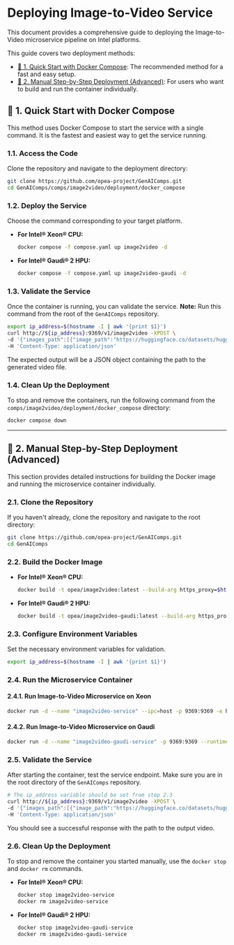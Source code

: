 # Deploying Image-to-Video Service

This document provides a comprehensive guide to deploying the Image-to-Video microservice pipeline on Intel platforms.

This guide covers two deployment methods:

- [🚀 1. Quick Start with Docker Compose](#-1-quick-start-with-docker-compose): The recommended method for a fast and easy setup.
- [🚀 2. Manual Step-by-Step Deployment (Advanced)](#-2-manual-step-by-step-deployment-advanced): For users who want to build and run the container individually.

## 🚀 1. Quick Start with Docker Compose

This method uses Docker Compose to start the service with a single command. It is the fastest and easiest way to get the service running.

### 1.1. Access the Code

Clone the repository and navigate to the deployment directory:

```bash
git clone https://github.com/opea-project/GenAIComps.git
cd GenAIComps/comps/image2video/deployment/docker_compose
```

### 1.2. Deploy the Service

Choose the command corresponding to your target platform.

- **For Intel® Xeon® CPU:**

  ```bash
  docker compose -f compose.yaml up image2video -d
  ```

- **For Intel® Gaudi® 2 HPU:**
  ```bash
  docker compose -f compose.yaml up image2video-gaudi -d
  ```

### 1.3. Validate the Service

Once the container is running, you can validate the service. **Note:** Run this command from the root of the `GenAIComps` repository.

```bash
export ip_address=$(hostname -I | awk '{print $1}')
curl http://${ip_address}:9369/v1/image2video -XPOST \
-d '{"images_path":[{"image_path":"https://huggingface.co/datasets/huggingface/documentation-images/resolve/main/diffusers/svd/rocket.png"}]}' \
-H 'Content-Type: application/json'
```

The expected output will be a JSON object containing the path to the generated video file.

### 1.4. Clean Up the Deployment

To stop and remove the containers, run the following command from the `comps/image2video/deployment/docker_compose` directory:

```bash
docker compose down
```

---

## 🚀 2. Manual Step-by-Step Deployment (Advanced)

This section provides detailed instructions for building the Docker image and running the microservice container individually.

### 2.1. Clone the Repository

If you haven't already, clone the repository and navigate to the root directory:

```bash
git clone https://github.com/opea-project/GenAIComps.git
cd GenAIComps
```

### 2.2. Build the Docker Image

- **For Intel® Xeon® CPU:**
  ```bash
  docker build -t opea/image2video:latest --build-arg https_proxy=$https_proxy --build-arg http_proxy=$http_proxy -f comps/image2video/src/Dockerfile .
  ```
- **For Intel® Gaudi® 2 HPU:**
  ```bash
  docker build -t opea/image2video-gaudi:latest --build-arg https_proxy=$https_proxy --build-arg http_proxy=$http_proxy -f comps/image2video/src/Dockerfile.intel_hpu .
  ```

### 2.3. Configure Environment Variables

Set the necessary environment variables for validation.

```bash
export ip_address=$(hostname -I | awk '{print $1}')
```

### 2.4. Run the Microservice Container

#### 2.4.1. Run Image-to-Video Microservice on Xeon

```bash
docker run -d --name "image2video-service" --ipc=host -p 9369:9369 -e http_proxy=$http_proxy -e https_proxy=$https_proxy opea/image2video:latest
```

#### 2.4.2. Run Image-to-Video Microservice on Gaudi

```bash
docker run -d --name "image2video-gaudi-service" -p 9369:9369 --runtime=habana -e HABANA_VISIBLE_DEVICES=all -e OMPI_MCA_btl_vader_single_copy_mechanism=none --cap-add=sys_nice --ipc=host -e http_proxy=$http_proxy -e https_proxy=$https_proxy opea/image2video-gaudi:latest
```

### 2.5. Validate the Service

After starting the container, test the service endpoint. Make sure you are in the root directory of the `GenAIComps` repository.

```bash
# The ip_address variable should be set from step 2.3
curl http://${ip_address}:9369/v1/image2video -XPOST \
-d '{"images_path":[{"image_path":"https://huggingface.co/datasets/huggingface/documentation-images/resolve/main/diffusers/svd/rocket.png"}]}' \
-H 'Content-Type: application/json'
```

You should see a successful response with the path to the output video.

### 2.6. Clean Up the Deployment

To stop and remove the container you started manually, use the `docker stop` and `docker rm` commands.

- **For Intel® Xeon® CPU:**

  ```bash
  docker stop image2video-service
  docker rm image2video-service
  ```

- **For Intel® Gaudi® 2 HPU:**
  ```bash
  docker stop image2video-gaudi-service
  docker rm image2video-gaudi-service
  ```